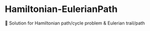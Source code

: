 # Hamiltonian-EulerianPath
:footprints: Solution for Hamiltonian path/cycle problem &amp; Eulerian trail/path
